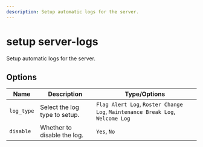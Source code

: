 ```yaml
---
description: Setup automatic logs for the server.
---
```


# setup server-logs

Setup automatic logs for the server.

## Options

| Name | Description | Type/Options |
|------|-------------|--------------|
| `log_type` | Select the log type to setup. | `Flag Alert Log`, `Roster Change Log`, `Maintenance Break Log`, `Welcome Log` |
| `disable` | Whether to disable the log. | `Yes`, `No` |

